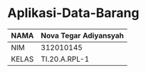 # Aplikasi-Data-Barang

| NAMA  | Nova Tegar Adiyansyah |
| ----- | --------------------- |
| NIM   | 312010145             |
| KELAS | TI.20.A.RPL-1         |
